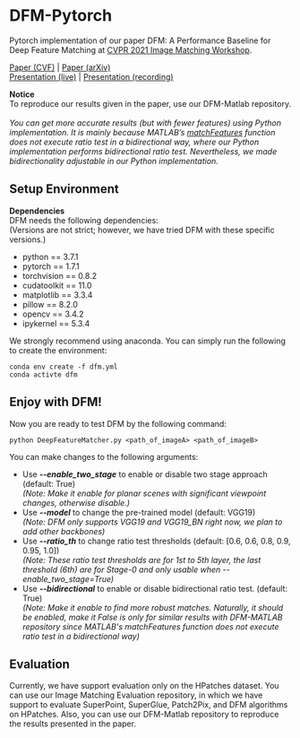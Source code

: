 # **DFM-Pytorch**

Pytorch implementation of our paper DFM: A Performance Baseline for Deep Feature Matching at [CVPR 2021 Image Matching Workshop](https://image-matching-workshop.github.io/).

[Paper (CVF)](https://openaccess.thecvf.com/content/CVPR2021W/IMW/papers/Efe_DFM_A_Performance_Baseline_for_Deep_Feature_Matching_CVPRW_2021_paper.pdf) | [Paper (arXiv)](https://arxiv.org/abs/2106.07791) <br />
[Presentation (live)](https://youtu.be/9cVV9m_b5Ys?t=9170) | [Presentation (recording)](https://www.youtube.com/watch?v=9oN09WkTwvo)

**Notice** <br />
To reproduce our results given in the paper, use our DFM-Matlab repository. <br /> <br /> *You can get more accurate results (but with fewer features) using Python implementation. It is mainly because MATLAB’s [matchFeatures](https://www.mathworks.com/help/vision/ref/matchfeatures.html) function does not execute ratio test in a bidirectional way, where our Python implementation performs bidirectional ratio test. Nevertheless, we made bidirectionality adjustable in our Python implementation.*

## Setup Environment

**Dependencies** <br />
DFM needs the following dependencies: <br />
(Versions are not strict; however, we have tried DFM with these specific versions.)

- python == 3.7.1
- pytorch == 1.7.1
- torchvision == 0.8.2
- cudatoolkit == 11.0
- matplotlib == 3.3.4
- pillow == 8.2.0
- opencv == 3.4.2
- ipykernel == 5.3.4


We strongly recommend using anaconda. You can simply run the following to create the environment:

````
conda env create -f dfm.yml
conda activte dfm
````

## Enjoy with DFM!
Now you are ready to test DFM by the following command:

````
python DeepFeatureMatcher.py <path_of_imageA> <path_of_imageB>
````

You can make changes to the following arguments:
- Use ***--enable_two_stage*** to enable or disable two stage approach (default: True) <br /> *(Note: Make it enable for planar scenes with significant viewpoint changes, otherwise disable.)*
- Use ***--model*** to change the pre-trained model (default: VGG19) <br /> *(Note: DFM only supports VGG19 and VGG19_BN right now, we plan to add other backbones)*
- Use ***--ratio_th*** to change ratio test thresholds (default: [0.6, 0.6, 0.8, 0.9, 0.95, 1.0]) <br /> *(Note: These ratio test thresholds are for 1st to 5th layer, the last threshold (6th) are for Stage-0 and only usable when --enable_two_stage=True)*
- Use ***--bidirectional*** to enable or disable bidirectional ratio test. (default: True) <br /> *(Note: Make it enable to find more robust matches. Naturally, it should be enabled, make it False is only for similar results with DFM-MATLAB repository since MATLAB's matchFeatures function does not execute ratio test in a bidirectional way)*

## Evaluation
Currently, we have support evaluation only on the HPatches dataset.
You can use our Image Matching Evaluation repository, in which we have support to evaluate SuperPoint, SuperGlue, Patch2Pix, and DFM algorithms on HPatches.
Also, you can use our DFM-Matlab repository to reproduce the results presented in the paper.

